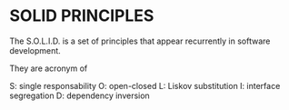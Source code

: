 # SOLID PRINCIPLES

The S.O.L.I.D. is a set of principles that appear recurrently in software 
development.

They are acronym of 

S: single responsability
O: open-closed
L: Liskov substitution
I: interface segregation
D: dependency inversion
